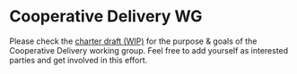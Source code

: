 # Cooperative Delivery WG 

Please check the [charter draft (WIP)](https://docs.google.com/document/d/1n8AtfQQGJIJrsU-F-oGN6DVXE76E8OVCXsPpXkWgmBo/edit#) for the purpose & goals of the Cooperative Delivery working group. Feel free to add yourself as interested parties and get involved in this effort.
